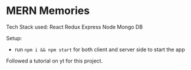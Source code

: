 # MERN Memories

Tech Stack used:
React
Redux
Express
Node
Mongo DB

Setup:
- run ```npm i && npm start``` for both client and server side to start the app

Followed a tutorial on yt for this project.

